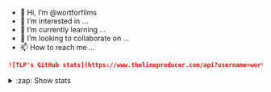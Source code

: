 - 👋 Hi, I’m @wortforfilms
- 👀 I’m interested in ...
- 🌱 I’m currently learning ...
- 💞️ I’m looking to collaborate on ...
- 📫 How to reach me ...

<!---
wortforfilms/wortforfilms is a ✨ special ✨ repository because its `README.md` (this file) appears on your GitHub profile.
You can click the Preview link to take a look at your changes.
--->

```md
![TLP's GitHub stats](https://www.thelineproducer.com/api?username=wortforfilms&show_icons=true)
```
<details>
<summary>:zap: Show stats</summary>

<img align="left" alt="stats" src="https://www.thelineproducer.com/api?username=wortforfilms&show_icons=true&theme=transparent"/>

</details>
